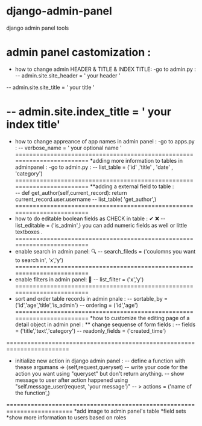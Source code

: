 # django-admin-panel
django admin panel tools 
<!--  -->
admin panel castomization :
========================================================================
* how to change admin HEADER & TITLE & INDEX TITLE:
-go to admin.py :
-- admin.site.site_header = ' your header '

-- admin.site.site_title = ' your title ' 

-- admin.site.index_title = ' your index title'
========================================================================
* how to change appreance of  app names in admin panel :
-go to apps.py :
-- verbose_name = ' your optional name '
========================================================================
*adding more information to tables in adminpanel :
-go to admin.py :
-- list_table  = ('id' ,'title' , 'date' , 'category')
========================================================================
**adding a external field to table :  
-- def get_author(self,current_record):
	return  current_record.user.username
-- list_table( 'get_author',)
========================================================================
* how to do editable boolean fields as CHECK in table : ✔ ❌
-- list_editable = ('is_admin',)
you can add numeric fields as well or little textboxes .
========================================================================
* enable search in admin panel: 🔍
-- search_fileds = ('coulomns you want to search in', 'x','y')
========================================================================
* enable filters in admin panel: 🔎
-- list_filter = ('x','y')
========================================================================
* sort and order table records in admin pnale :
-- sortable_by = ('id','age','title','is_admin')
-- ordering = ('id','age')
========================================================================
*how to customize the editing page of a detail object in admin pnel :
** change sequense of form fields :
-- fields  = ('title','text','category')
-- readonly_fields = ('created_time')

========================================================================
* initialize new action in django admin panel :
-- define a function with thease argumans => (self,request,queryset)
-- write your code for the action you want using "queryset" but don't return anything.
-- show message to user after action happened using "self.message_user(request, 'your message')"
-- > actions = ('name of the function',)

=========================================================================
*add image to admin panel's table
*field sets 
*show more information to users based on roles


